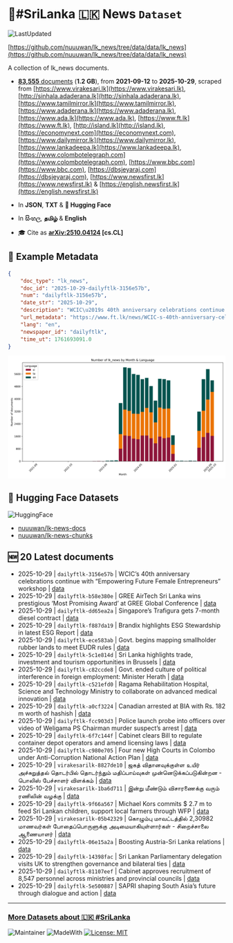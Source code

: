 # 📄#SriLanka 🇱🇰 News `Dataset`

![LastUpdated](https://img.shields.io/badge/last_updated-2025--10--29_04:46:36-green)

[https://github.com/nuuuwan/lk_news/tree/data/data/lk_news](https://github.com/nuuuwan/lk_news/tree/data/data/lk_news)

A collection of lk_news documents.

- [**83,555** documents](https://github.com/nuuuwan/lk_news/tree/data/data/lk_news) (**1.2 GB**), from **2021-09-12** to **2025-10-29**, scraped from [https://www.virakesari.lk](https://www.virakesari.lk), [http://sinhala.adaderana.lk](http://sinhala.adaderana.lk), [https://www.tamilmirror.lk](https://www.tamilmirror.lk), [https://www.adaderana.lk](https://www.adaderana.lk), [https://www.ada.lk](https://www.ada.lk), [https://www.ft.lk](https://www.ft.lk), [http://island.lk](http://island.lk), [https://economynext.com](https://economynext.com), [https://www.dailymirror.lk](https://www.dailymirror.lk), [https://www.lankadeepa.lk](https://www.lankadeepa.lk), [https://www.colombotelegraph.com](https://www.colombotelegraph.com), [https://www.bbc.com](https://www.bbc.com), [https://dbsjeyaraj.com](https://dbsjeyaraj.com), [https://www.newsfirst.lk](https://www.newsfirst.lk) & [https://english.newsfirst.lk](https://english.newsfirst.lk)

- In **JSON**, **TXT** & **🤗 Hugging Face**

- In **සිංහල**, **தமிழ்** & **English**

- 🎓 Cite as **[arXiv:2510.04124](https://arxiv.org/abs/2510.04124) [cs.CL]**

## 📝 Example Metadata

```json
{
    "doc_type": "lk_news",
    "doc_id": "2025-10-29-dailyftlk-3156e57b",
    "num": "dailyftlk-3156e57b",
    "date_str": "2025-10-29",
    "description": "WCIC\u2019s 40th anniversary celebrations continue with \u201cEmpowering Future Female Entrepreneurs\u201d workshop",
    "url_metadata": "https://www.ft.lk/news/WCIC-s-40th-anniversary-celebrations-continue-with-Empowering-Future-Female-Entrepreneurs-workshop/56-783620",
    "lang": "en",
    "newspaper_id": "dailyftlk",
    "time_ut": 1761693091.0
}
```

![Chart](https://raw.githubusercontent.com/nuuuwan/lk_news/refs/heads/data/data/lk_news/docs_by_month_and_lang.png)

## 🤗 Hugging Face Datasets

![HuggingFace](https://img.shields.io/badge/-HuggingFace-FDEE21?style=for-the-badge&logo=HuggingFace)

- [nuuuwan/lk-news-docs](https://huggingface.co/datasets/nuuuwan/lk-news-docs)
- [nuuuwan/lk-news-chunks](https://huggingface.co/datasets/nuuuwan/lk-news-chunks)

## 🆕 20 Latest documents

- 2025-10-29 | `dailyftlk-3156e57b` | WCIC’s 40th anniversary celebrations continue with “Empowering Future Female Entrepreneurs” workshop | [data](https://github.com/nuuuwan/lk_news/tree/data/data/lk_news/2020s/2025/2025-10-29-dailyftlk-3156e57b)
- 2025-10-29 | `dailyftlk-b58e380e` | GREE AirTech Sri Lanka wins prestigious ‘Most Promising Award’ at GREE Global Conference | [data](https://github.com/nuuuwan/lk_news/tree/data/data/lk_news/2020s/2025/2025-10-29-dailyftlk-b58e380e)
- 2025-10-29 | `dailyftlk-dd65ea2a` | Singapore’s Trafigura gets 7-month diesel contract | [data](https://github.com/nuuuwan/lk_news/tree/data/data/lk_news/2020s/2025/2025-10-29-dailyftlk-dd65ea2a)
- 2025-10-29 | `dailyftlk-f887da19` | Brandix highlights ESG Stewardship in latest ESG Report | [data](https://github.com/nuuuwan/lk_news/tree/data/data/lk_news/2020s/2025/2025-10-29-dailyftlk-f887da19)
- 2025-10-29 | `dailyftlk-ece583ab` | Govt. begins mapping smallholder rubber lands to meet EUDR rules | [data](https://github.com/nuuuwan/lk_news/tree/data/data/lk_news/2020s/2025/2025-10-29-dailyftlk-ece583ab)
- 2025-10-29 | `dailyftlk-5c1e814d` | Sri Lanka highlights trade, investment and tourism opportunities in Brussels | [data](https://github.com/nuuuwan/lk_news/tree/data/data/lk_news/2020s/2025/2025-10-29-dailyftlk-5c1e814d)
- 2025-10-29 | `dailyftlk-c82ccde8` | Govt. ended culture of political interference in foreign employment: Minister Herath | [data](https://github.com/nuuuwan/lk_news/tree/data/data/lk_news/2020s/2025/2025-10-29-dailyftlk-c82ccde8)
- 2025-10-29 | `dailyftlk-c521efd0` | Ragama Rehabilitation Hospital, Science and Technology  Ministry to collaborate on advanced medical innovation | [data](https://github.com/nuuuwan/lk_news/tree/data/data/lk_news/2020s/2025/2025-10-29-dailyftlk-c521efd0)
- 2025-10-29 | `dailyftlk-a0cf3224` | Canadian arrested at BIA with Rs. 182 m worth of hashish | [data](https://github.com/nuuuwan/lk_news/tree/data/data/lk_news/2020s/2025/2025-10-29-dailyftlk-a0cf3224)
- 2025-10-29 | `dailyftlk-fcc903d3` | Police launch probe into officers over video of Weligama PS Chairman murder suspect’s arrest | [data](https://github.com/nuuuwan/lk_news/tree/data/data/lk_news/2020s/2025/2025-10-29-dailyftlk-fcc903d3)
- 2025-10-29 | `dailyftlk-6f7c144f` | Cabinet clears Bill to regulate container depot operators and amend licensing laws | [data](https://github.com/nuuuwan/lk_news/tree/data/data/lk_news/2020s/2025/2025-10-29-dailyftlk-6f7c144f)
- 2025-10-29 | `dailyftlk-c980e705` | Four new High Courts in Colombo under Anti-Corruption National Action Plan | [data](https://github.com/nuuuwan/lk_news/tree/data/data/lk_news/2020s/2025/2025-10-29-dailyftlk-c980e705)
- 2025-10-29 | `virakesarilk-8827de10` | ஜகத் விதானவுக்குள்ள உயிர் அச்சுறுத்தல் தொடர்பில் தொடர்ந்தும் மதிப்பாய்வுகள் முன்னெடுக்கப்படுகின்றன - பொலிஸ் பேச்சாளர் விளக்கம் | [data](https://github.com/nuuuwan/lk_news/tree/data/data/lk_news/2020s/2025/2025-10-29-virakesarilk-8827de10)
- 2025-10-29 | `virakesarilk-1ba6d711` | இன்று மீண்டும் விசாரணைக்கு வரும் ரணிலின் வழக்கு | [data](https://github.com/nuuuwan/lk_news/tree/data/data/lk_news/2020s/2025/2025-10-29-virakesarilk-1ba6d711)
- 2025-10-29 | `dailyftlk-9f66a567` | Michael Kors commits $ 2.7 m to feed Sri Lankan children, support local farmers through WFP | [data](https://github.com/nuuuwan/lk_news/tree/data/data/lk_news/2020s/2025/2025-10-29-dailyftlk-9f66a567)
- 2025-10-29 | `virakesarilk-05b42329` | கொழும்பு மாவட்டத்தில் 2,30982 மாணவர்கள் போதைப்பொருளுக்கு அடிமையாகியுள்ளார்கள் - சிறைச்சாலை ஆணையாளர் | [data](https://github.com/nuuuwan/lk_news/tree/data/data/lk_news/2020s/2025/2025-10-29-virakesarilk-05b42329)
- 2025-10-29 | `dailyftlk-06e15a2a` | Boosting Austria-Sri Lanka relations | [data](https://github.com/nuuuwan/lk_news/tree/data/data/lk_news/2020s/2025/2025-10-29-dailyftlk-06e15a2a)
- 2025-10-29 | `dailyftlk-14398fac` | Sri Lankan Parliamentary delegation visits UK to strengthen governance and bilateral ties | [data](https://github.com/nuuuwan/lk_news/tree/data/data/lk_news/2020s/2025/2025-10-29-dailyftlk-14398fac)
- 2025-10-29 | `dailyftlk-81107eef` | Cabinet approves recruitment of 8,547 personnel across ministries and provincial councils | [data](https://github.com/nuuuwan/lk_news/tree/data/data/lk_news/2020s/2025/2025-10-29-dailyftlk-81107eef)
- 2025-10-29 | `dailyftlk-5e500887` | SAPRI shaping South Asia’s future through dialogue and action | [data](https://github.com/nuuuwan/lk_news/tree/data/data/lk_news/2020s/2025/2025-10-29-dailyftlk-5e500887)

---

### [More Datasets about 🇱🇰 #SriLanka](https://github.com/nuuuwan/lk_datasets)

![Maintainer](https://img.shields.io/badge/maintainer-nuuuwan-red)
![MadeWith](https://img.shields.io/badge/made_with-python-blue)
[![License: MIT](https://img.shields.io/badge/License-MIT-yellow.svg)](https://opensource.org/licenses/MIT)
